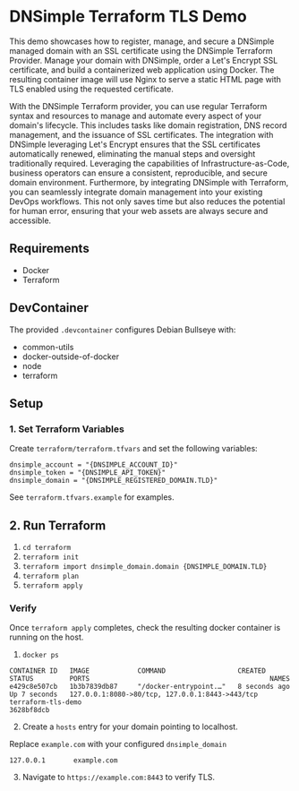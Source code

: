 # DNSimple Terraform TLS Demo

This demo showcases how to register, manage, and secure a DNSimple managed domain with an SSL certificate using the DNSimple Terraform Provider. Manage your domain with DNSimple, order a Let's Encrypt SSL certificate, and build a containerized web application using Docker. The resulting container image will use Nginx to serve a static HTML page with TLS enabled using the requested certificate. 

With the DNSimple Terraform provider, you can use regular Terraform syntax and resources to manage and automate every aspect of your domain's lifecycle. This includes tasks like domain registration, DNS record management, and the issuance of SSL certificates. The integration with DNSimple leveraging Let's Encrypt ensures that the SSL certificates automatically renewed, eliminating the manual steps and oversight traditionally required. Leveraging the capabilities of Infrastructure-as-Code, business operators can ensure a consistent, reproducible, and secure domain environment. Furthermore, by integrating DNSimple with Terraform, you can seamlessly integrate domain management into your existing DevOps workflows. This not only saves time but also reduces the potential for human error, ensuring that your web assets are always secure and accessible.

## Requirements

- Docker
- Terraform

## DevContainer

The provided `.devcontainer` configures Debian Bullseye with:

- common-utils
- docker-outside-of-docker
- node
- terraform

## Setup

### 1. Set Terraform Variables

Create `terraform/terraform.tfvars` and set the following variables:

```
dnsimple_account = "{DNSIMPLE_ACCOUNT_ID}"
dnsimple_token = "{DNSIMPLE_API_TOKEN}"
dnsimple_domain = "{DNSIMPLE_REGISTERED_DOMAIN.TLD}"
```

See `terraform.tfvars.example` for examples.

## 2. Run Terraform

1. `cd terraform`
2. `terraform init`
3. `terraform import dnsimple_domain.domain {DNSIMPLE_DOMAIN.TLD}`
4. `terraform plan`
5. `terraform apply`

### Verify

Once `terraform apply` completes, check the resulting docker container is running on the host.

1. `docker ps`

```
CONTAINER ID   IMAGE            COMMAND                  CREATED         STATUS         PORTS                                             NAMES
e429c8e507cb   1b3b7839db87     "/docker-entrypoint.…"   8 seconds ago   Up 7 seconds   127.0.0.1:8080->80/tcp, 127.0.0.1:8443->443/tcp   terraform-tls-demo
3628bf8dcb
```

2. Create a `hosts` entry for your domain pointing to localhost.

Replace `example.com` with your configured `dnsimple_domain`

```
127.0.0.1       example.com
```

3. Navigate to `https://example.com:8443` to verify TLS. 
